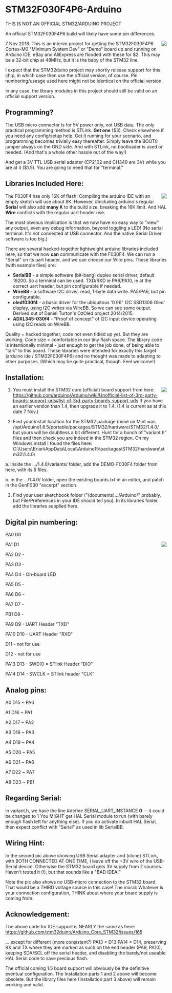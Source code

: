 # STM32F030F4P6-Arduino

THIS IS NOT AN OFFICIAL STM32/ARDUINO PROJECT

An official STM32F030F4P6 build will likely have some pin differences.

<img align="right" src="STM32F030-Dev-Brd.jpg">7 Nov 2018. This is an interim project 
for getting the STM32F030F4P6 Cortex-M0 "Minimum System Dev" or "Demo" board 
up and running on Arduino IDE.  eBay and AliExpress are flooded with these for $2.  This may be a 32-bit chip at 48MHz, but it is the baby of the STM32 line.

I expect that the STM32duino project may shortly release 
support for this chip, in which case then use the official version, of course.  Pin numbering/useage used here might 
not be identical on the official version.

In any case, the library modules in this project should still be valid on an official support version.

## Programming?

The USB micro connector is for 5V power only, not USB data. The only practical programming method is STLink.
**Get one** ($3). Check elsewhere if you need any config/setup help. 
Get it running for your scenario, and programming becomes trivially easy thereafter. Simply leave the BOOT0 jumper always on the GND side.
And with STLink, no bootloader is used or needed. (And that's a whole other hassle out of the way!)

And get a 3V TTL USB serial adapter (CP2102 and CH340 are 3V) while you are at it ($1.5). You are going to need that for "terminal."

## Libraries Included Here:

<img align="right" src="P1070122.JPG">The F030F4 has only 16K of flash. Compiling the arduino IDE with an empty sketch will use about 8K. 
However, #including arduino's regular __Serial__ will also add __many K__ to the build size, breaking the 16K limit. And HAL __Wire__ conflicts with the regular uart header use.

The most obvious implication is that we now have no easy way to "view" any output, even any debug information,
beyond toggling a LED!  (No serial terminal. It's not connected at USB connector. 
And the native Serial Driver software is too big.)

There are several hacked-together lightweight arduino libraries included here, so that we now **can** communicate 
with the F030F4. We can run a "Serial" on its uart header, and we can choose our Wire pins. These libraries (with example files) are:

 - __SerialBB__ - a simple software (bit-bang) duplex serial driver, default 19200. 
      So a terminal can be used. TXD/RXD ie PA9/PA10, ie at the correct uart header, but pin configurable if needed.
 - __WireBB__ - a software I2C driver. read, 1-byte data write. PA5/PA6, but pin configurable.
 - __oledf030f4__ - a basic driver for the ubiquitous '0.96" I2C SSD1306 Oled' display, using I2C writes via WireBB.
      So we can see some output. Derived out of Daniel Turton's OzOled project 2014/2015.
 - __ADXL345-030f4__ - "Proof of concept" of I2C input device operating using I2C reads on WireBB.

Quality = hacked together, code not even tidied up yet.  But they are working.
Code size = comfortable in our tiny flash space.
The library code is intentionally minimal - just enough to get the job done, of being able to "talk"
to this board. 
These libraries were intended for exactly this target (arduino ide / STM32F030F4P6)
and no thought was made to adapting to other purposes. (Which may be quite practical, though. Feel welcome!)


## Installation:
<img align="right" src="P1070121.JPG">

1. You must install the STM32 core (official) board support from here:
   https://github.com/arduino/Arduino/wiki/Unofficial-list-of-3rd-party-boards-support-urls#list-of-3rd-party-boards-support-urls
   If you have an earlier version than 1.4, then upgrade it to 1.4.  (1.4 is current as at this date 7 Nov.)

2. Find your install location for the STM32 package (mine on Mint was /opt/Arduino1.8.5/portable/packages/STM32/hardware/STM32/1.4.0/
but yours will be doubtless a bit different. Hunt for a bunch of "variant.h" files and then check
you are indeed in the STM32 region. On my Windows install I found the files here:  C:\Users\Brian\AppData\Local\Arduino15\packages\STM32\hardware\stm32\1.4.0\

a. inside the .../1.4.0/variants/ folder, add the DEMO-F030F4 folder from here, with its 5 files.

b. in the .../1.4.0/ folder, open the existing boards.txt in an editor, and patch in the GenF030 "excerpt" section.

3. Find your user sketchbook folder ("(documents).../Arduino/" probably, but File/Preferences in your IDE should tell you).
In its libraries folder, add the libraries supplied here.


## Digital pin numbering:

  PA0  D0 
  
  PA1  D1 <img align="right" src="ss66.jpg">
  
  PA2  D2  - 
  
  PA3  D3  - 
  
  PA4  D4  - On-board LED
  
  PA5  D5  - 
  
  PA6  D6  - 
  
  PA7  D7  - 
  
  PB1  D8  - 
  
  PA9  D9  - UART Header "TXD" 
  
  PA10 D10 - UART Header "RXD" 
  
  D11 - not for use
  
  D12 - not for use
  
  PA13 D13 - SWDIO  = STlink Header "DIO"
  
  PA14 D14 - SWCLK  = STlink header "CLK"
  

## Analog pins:

A0	D15 ~ PA0

A1	D16 ~ PA1

A2	D17 ~ PA2

A3	D18 ~ PA3

A4	D19 ~ PA4

A5	D20 ~ PA5

A6	D21 ~ PA6

A7	D22 ~ PA7

A8	D23 ~ PB1

	
## Regarding Serial: 

in variant.h, we have the line #define SERIAL_UART_INSTANCE    __0__ -- it could be changed to 1
You MIGHT get HAL Serial module to run (with barely enough flash left for anything else).
If you do activate inbuilt HAL Serial, then expect conflict with "Serial" as used in lib SerialBB.

## Wiring Hint:

In the second pic above showing USB Serial adapter and (clone) STLink, with BOTH CONNECTED AT ONE TIME, I leave off the +3V wire of the USB-Serial device. Otherwise the STM32 board gets 3V supply from 2 sources. Haven't tested it (!), but that sounds like a "BAD IDEA!"

Note the pic also shows no USB-micro connection to the STM32 board. That would be a THIRD voltage source in this case!   The moral: Whatever is your connection configuration, THINK about where your board supply is coming from.

## Acknowledgement:

The above code for IDE support is NEARLY the same as here:
    https://github.com/stm32duino/Arduino_Core_STM32/issues/165
    
... except for different (more consistent?) PA13 = D13  PA14 = D14, 
preserving RX and TX where they are marked as such on the end header (PA9, PA10),
keeping SDA/SCL off the serial header,
and disabling the barely/not useable HAL Serial code to save precious flash.

The official coming 1.5 board support will obviously be the definitive eventual configuration. 
The Installation parts 1 and 2 above will become obsolete.
But the library files here (Installation part 3 above) will remain working and valid. 


